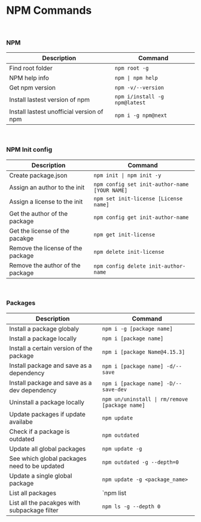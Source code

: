 # NPM Commands


&nbsp;


### NPM
| Description                    | Command                                      |
| ------------------------------ | -------------------------------------------- |
| Find root folder               | `npm root -g`                                |
| NPM help info                  | `npm \| npm help`                            |
| Get npm version                | `npm -v/--version`                           |
| Install lastest version of npm | `npm i/install -g npm@latest`                |
| Install lastest unofficial version of npm | `npm i -g npm@next`               |



&nbsp;


### NPM Init config
| Description                    | Command                                      |
| ------------------------------ | -------------------------------------------- |
| Create package.json            | `npm init \| npm init -y`                    |
| Assign an author to the init | `npm config set init-author-name [YOUR NAME]`  |
| Assign a license to the init | `npm set init-license [License name]`          |
| Get the author of the package | `npm config get init-author-name`             |
| Get the license of the pacakge | `npm get init-license`                       |
| Remove the license of the package | `npm delete init-license`                 |
| Remove the author of the package | `npm config delete init-author-name`       |


&nbsp;


### Packages

| Description                    | Command                                      |
| ------------------------------ | -------------------------------------------- |
| Install a package globaly      | `npm i -g [package name]`                    |
| Install a package locally      | `npm i [package name]`                       |
| Install a certain version of the package | `npm i [package Name@4.15.3]`      |
| Install package and save as a dependency | `npm i [package name] -d/--save`   |
| Install package and save as a dev dependency | `npm i [package name] -D/--save-dev`   |
| Uninstall a package locally      | `npm un/uninstall \| rm/remove [package name]`      |
| Update packages if update availabe | `npm update`                             | 
| Check if a package is outdated | `npm outdated`                               | 
| Update all global packages     |`npm update -g`                               | 
| See which global packages need to be updated | `npm outdated -g --depth=0`    | 
| Update a single global package |`npm update -g <package_name>`                |
| List all packages | `npm list | ls `|
| List all the pacakges with subpackage filter | `npm ls -g --depth 0` |
